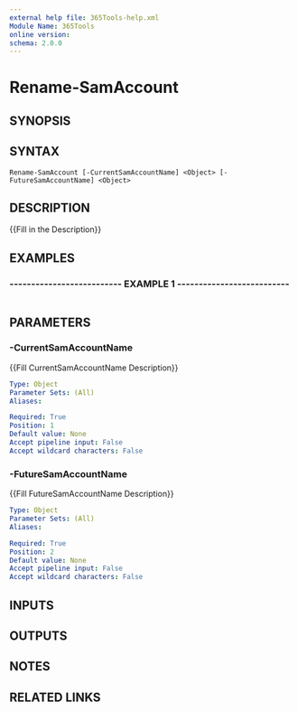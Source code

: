 ```yaml
---
external help file: 365Tools-help.xml
Module Name: 365Tools
online version: 
schema: 2.0.0
---
```


# Rename-SamAccount

## SYNOPSIS

## SYNTAX

```
Rename-SamAccount [-CurrentSamAccountName] <Object> [-FutureSamAccountName] <Object>
```

## DESCRIPTION
{{Fill in the Description}}

## EXAMPLES

### -------------------------- EXAMPLE 1 --------------------------
```

```

## PARAMETERS

### -CurrentSamAccountName
{{Fill CurrentSamAccountName Description}}

```yaml
Type: Object
Parameter Sets: (All)
Aliases: 

Required: True
Position: 1
Default value: None
Accept pipeline input: False
Accept wildcard characters: False
```

### -FutureSamAccountName
{{Fill FutureSamAccountName Description}}

```yaml
Type: Object
Parameter Sets: (All)
Aliases: 

Required: True
Position: 2
Default value: None
Accept pipeline input: False
Accept wildcard characters: False
```

## INPUTS

## OUTPUTS

## NOTES

## RELATED LINKS

